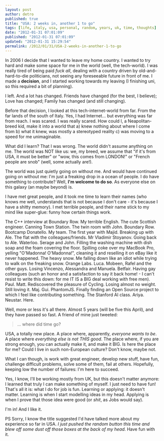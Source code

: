 ```yaml
---
layout: post
author: detro
published: true
title: "USA: 2 weeks in, another 1 to go"
tags: [life, italy, usa, personal, random, years, uk, time, thoughts]
date: "2012-01-31 07:01:09"
published: "2012-01-31 07:01:09"
updated: "2012-01-31 15:29:54"
permalink: /2012/01/31/USA-2-weeks-in-another-1-to-go
---
```


In 2006 I decide that I wanted to leave my home country. I wanted to try hard and make some space for me in the world (well, the tech-world). I was really tired of being paid _fuck all_, dealing with a country driven by old-and-hard-to-die politicians, not seeing any foreseeable future in front of me. I made a **decision**, and I started working towards my leaving (I finishing uni, so this required a bit of planning).

I left. And a lot has changed. Friends have changed (for the best, I believe); Love has changed; Family has changed (and still changing).

Before that decision, I looked at this tech-internet-world from far. From the far lands of the south of Italy. Yes, I had Internet... but everything was far from reach. I was scared. I was really scared. How could I, a Neapolitan-breed kid, make it into a world that a) knew nothing about where I come from b) what it knew, was mostly a stereotyped reality c) was moving to a speed for me unimaginable.

What did I learn? That I was wrong. The world didn't assume anything on me. The world was NOT like us: we, my breed, we assume that "if it's from USA, it must be better" or "wow, this comes from LONDON!" or "French people are snob" (well, some actually are!).

The world was just quietly going on without me. And would have continued going on without me: I'm just a freaking drop in a ocean of people. I do have something to contribute? Well, **I'm welcome to do so**. As everyone else on this galaxy (an maybe beyond) is.

I have met great people, and it took me time to learn their names (who knows me well, understands that is not because I don't care - it's because I have a shitty memory). I met terrible people, and their name stick to my mind like super-glue: funny how certain things work.

The C++ interview at Boundary Row. My terrible English. The cute Scottish engineer. Canning Town Station. The twin room with John. Boundary Row. Bootcamp Donatello. My team. The first year with Majid. Breaking up with Ale. The flat with the colleagues/friends. Mr Vladimir Stoyanov. Going back to Ale. Waterloo. Serage and John. Filling the washing machine with dish soap and the foam covering the floor. Spilling coke over my MacBook Pro, yelling "O'Madonna! O'Madonna!", cleaning it and reselling it on eBay like it never happened. The heavy snow. Me falling down like an idiot while trying to walk on the freaking snow. Orange Labs. Luca. Mobeen, Rafel and the other guys. Losing Vincenzo, Alessandra and Manuela. Betfair. Having gay colleagues (such an honor and a satisfaction to say it back home! - I can't resist to write this down: for me IT IS a BIG deal working with free men). Paul. Matt. Rediscovered the pleasure of Cycling. Losing almost no weight. Still loving it. Maj. Gui. PhantomJS. Finally finding an Open Source project to which I feel like contributing something. The Stanford AI class. Ariya. Neustar. Here.

Well, more or less it's all there. Almost 5 years (will be five this April), and they have passed so fast. A friend of mine just tweeted:
<blockquote>
... where did time go?
</blockquote>

USA, a totally new place. A place where, apparently, _everyone wants to be_. A place where _everything else is not THIS good_. The place where, if you are strong enough, you can actually make it, and make it BIG. Is here the place for me? Could I live in such non-European culture? Don't know, maybe not.

What I can though, is work with great engineer, develop new stuff, have fun, challenge difficult problems, solve some of them, fail at others. Hopefully, keeping low the number of failures: I'm here to succeed.

Yes, I know, I'll be working mostly from UK, but this doesn't matter anymore: I learned that truly I can make something of myself. I just need to have fun! That's all it is: what I do for job is fun. Learning or applying: it doesn't matter. Learning is when I start modelling ideas in my head. Applying is when I prove that those idea were good (or _shit_, as Jobs would say).

I'm in! And I like it.

PS Sorry, I know the title suggested I'd have talked more about my experience so far in USA. _I just pushed the random button this time and blew off some dust off those boxes at the back of my head_. Have fun with it.
